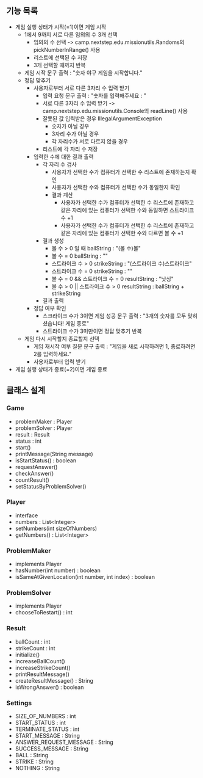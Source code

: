 ## 기능 목록
- 게임 실행 상태가 시작(=1)이면 게임 시작 
  - 1에서 9까지 서로 다른 임의의 수 3개 선택 
    - 임의의 수 선택 -> camp.nextstep.edu.missionutils.Randoms의 pickNumberInRange() 사용
    - 리스트에 선택된 수 저장
    - 3개 선택할 때까지 반복
  - 게임 시작 문구 출력 : "숫자 야구 게임을 시작합니다."
  - 정답 맞추기
    - 사용자로부터 서로 다른 3자리 수 입력 받기 
      - 입력 요청 문구 출력 : "숫자를 입력해주세요 : "
      - 서로 다른 3자리 수 입력 받기 -> camp.nextstep.edu.missionutils.Console의 readLine() 사용 
      - 잘못된 값 입력받은 경우 IllegalArgumentException
        - 숫자가 아닐 경우
        - 3자리 수가 아닐 경우
        - 각 자리수가 서로 다르지 않을 경우
      - 리스트에 각 자리 수 저장
    - 입력한 수에 대한 결과 출력 
      - 각 자리 수 검사
        - 사용자가 선택한 수가 컴퓨터가 선택한 수 리스트에 존재하는지 확인
        - 사용자가 선택한 수와 컴퓨터가 선택한 수가 동일한지 확인
        - 결과 계산
          - 사용자가 선택한 수가 컴퓨터가 선택한 수 리스트에 존재하고 같은 자리에 있는 컴퓨터가 선택한 수와 동일하면 스트라이크 수 +1
          - 사용자가 선택한 수가 컴퓨터가 선택한 수 리스트에 존재하고 같은 자리에 있는 컴퓨터가 선택한 수와 다르면 볼 수 +1
      - 결과 생성
        - 볼 수 > 0 일 때 ballString : "(볼 수)볼"
        - 볼 수 = 0 ballString : ""
        - 스트라이크 수 > 0 strikeString : "(스트라이크 수)스트라이크"
        - 스트라이크 수 = 0 strikeString : ""
        - 볼 수 = 0 && 스트라이크 수 = 0 resultString : "낫싱"
        - 볼 수 > 0 || 스트라이크 수 > 0 resultString : ballString + strikeString
      - 결과 출력
    - 정답 여부 확인
      - 스크라이크 수가 3이면 게임 성공 문구 출력 : "3개의 숫자를 모두 맞히셨습니다! 게임 종료"
      - 스트라이크 수가 3미만이면 정답 맞추기 반복
  - 게임 다시 시작할지 종료할지 선택
    - 게임 재시작 여부 질문 문구 출력 : "게임을 새로 시작하려면 1, 종료하려면 2를 입력하세요."
    - 사용자로부터 입력 받기
- 게임 실행 상태가 종료(=2)이면 게임 종료

## 클래스 설계
### Game
- problemMaker : Player
- problemSolver : Player
- result : Result
- status : int
- start()
- printMessage(String message)
- isStartStatus() : boolean
- requestAnswer()
- checkAnswer()
- countResult()
- setStatusByProblemSolver()
### Player
- interface
- numbers : List\<Integer>
- setNumbers(int sizeOfNumbers)
- getNumbers() : List\<Integer>
### ProblemMaker
- implements Player
- hasNumber(int number) : boolean
- isSameAtGivenLocation(int number, int index) : boolean
### ProblemSolver
- implements Player
- chooseToRestart() : int
### Result
- ballCount : int
- strikeCount : int
- initialize()
- increaseBallCount()
- increaseStrikeCount()
- printResultMessage()
- createResultMessage() : String
- isWrongAnswer() : boolean
### Settings
- SIZE_OF_NUMBERS : int
- START_STATUS : int
- TERMINATE_STATUS : int
- START_MESSAGE : String
- ANSWER_REQUEST_MESSAGE : String
- SUCCESS_MESSAGE : String
- BALL : String
- STRIKE : String
- NOTHING : String
